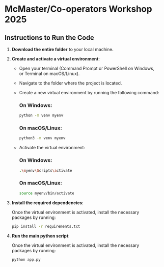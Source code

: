 # McMaster/Co-operators Workshop 2025

## Instructions to Run the Code

1. **Download the entire folder** to your local machine.

2. **Create and activate a virtual environment**:

   - Open your terminal (Command Prompt or PowerShell on Windows, or Terminal on macOS/Linux).
   - Navigate to the folder where the project is located.
   - Create a new virtual environment by running the following command:

     ### On Windows:
     ```bash
     python -m venv myenv
     ```

     ### On macOS/Linux:
     ```bash
     python3 -m venv myenv
     ```

   - Activate the virtual environment:

     ### On Windows:
     ```bash
     .\myenv\Scripts\activate
     ```

     ### On macOS/Linux:
     ```bash
     source myenv/bin/activate
     ```

3. **Install the required dependencies**:
   
   Once the virtual environment is activated, install the necessary packages by running:

   ```bash
   pip install -r requirements.txt

3. **Run the main python script**:
   
   Once the virtual environment is activated, install the necessary packages by running:

   ```bash
   python app.py